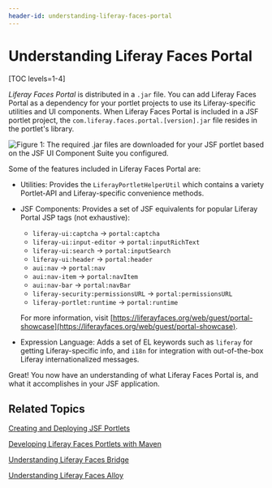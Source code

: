 ```yaml
---
header-id: understanding-liferay-faces-portal
---
```


# Understanding Liferay Faces Portal

[TOC levels=1-4]

*Liferay Faces Portal* is distributed in a `.jar` file. You can add Liferay
Faces Portal as a dependency for your portlet projects to use its
Liferay-specific utilities and UI components. When Liferay Faces Portal is
included in a JSF portlet project, the `com.liferay.faces.portal.[version].jar`
file resides in the portlet's library. 

![Figure 1: The required `.jar` files are downloaded for your JSF portlet based on the JSF UI Component Suite you configured.](../../images/jsf-jars-package-explorer.png)

Some of the features included in Liferay Faces Portal are: 

- Utilities: Provides the `LiferayPortletHelperUtil` which contains a variety
  Portlet-API and Liferay-specific convenience methods.

- JSF Components: Provides a set of JSF equivalents for popular Liferay Portal
  JSP tags (not exhaustive):
    - `liferay-ui:captcha` &rarr; `portal:captcha`
    - `liferay-ui:input-editor` &rarr; `portal:inputRichText`
    - `liferay-ui:search` &rarr; `portal:inputSearch`
    - `liferay-ui:header` &rarr; `portal:header`
    - `aui:nav` &rarr; `portal:nav`
    - `aui:nav-item` &rarr; `portal:navItem`
    - `aui:nav-bar` &rarr; `portal:navBar`
    - `liferay-security:permissionsURL` &rarr; `portal:permissionsURL`
    - `liferay-portlet:runtime` &rarr; `portal:runtime`

    For more information, visit
    [https://liferayfaces.org/web/guest/portal-showcase](https://liferayfaces.org/web/guest/portal-showcase).

- Expression Language: Adds a set of EL keywords such as `liferay` for getting
  Liferay-specific info, and `i18n` for integration with out-of-the-box Liferay
  internationalized messages. 

Great! You now have an understanding of what Liferay Faces Portal is, and what
it accomplishes in your JSF application. 

## Related Topics

[Creating and Deploying JSF Portlets](/docs/6-2/tutorials/-/knowledge_base/t/creating-and-deploying-jsf-portlets)

[Developing Liferay Faces Portlets with Maven](/docs/6-2/tutorials/-/knowledge_base/t/developing-liferay-faces-portlets-with-maven)

[Understanding Liferay Faces Bridge](/docs/6-2/tutorials/-/knowledge_base/t/understanding-liferay-faces-bridge)

[Understanding Liferay Faces Alloy](/docs/6-2/tutorials/-/knowledge_base/t/understanding-liferay-faces-alloy)

